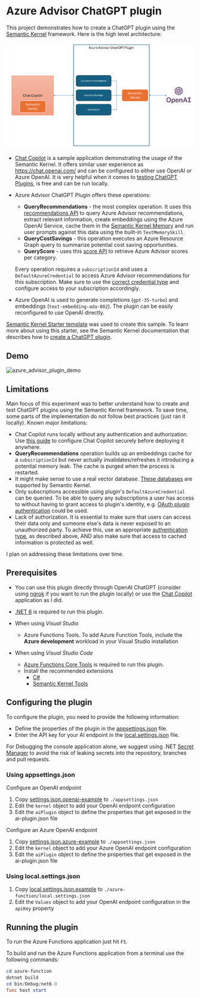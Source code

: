 # Azure Advisor ChatGPT plugin

This project demonstrates how to create a ChatGPT plugin using the [Semantic Kernel](https://learn.microsoft.com/en-us/semantic-kernel/overview/) framework. Here is the high level architecture:

![architecture](./img/architecture.png)

- [Chat Copilot](https://github.com/microsoft/chat-copilot) is a sample application demonstrating the usage of the Semantic Kernel. It offers similar user experience as https://chat.openai.com/ and can be configured to either use OpenAI or Azure OpenAI. It is very helpful when it comes to [testing ChatGPT Plugins](https://learn.microsoft.com/en-us/semantic-kernel/chat-copilot/testing-plugins-with-chat-copilot), is free and can be run locally.

- Azure Advisor ChatGPT Plugin offers these operations:

  - **QueryRecommendations** - the most complex operation. It uses this [recommendations API](https://learn.microsoft.com/en-us/rest/api/advisor/recommendations/list?tabs=HTTP) to query Azure Advisor recommendations, extract relevant information, create embeddings using the Azure OpenAI Service, cache them in the [Semantic Kernel Memory](https://learn.microsoft.com/en-us/semantic-kernel/memories/) and run user prompts against this data using the built-in `TextMemorySkill`.
  - **QueryCostSavings** - this operation executes an Azure Resource Graph query to summarize potential cost saving opportunities.
  - **QueryScore** - uses this [score API](https://learn.microsoft.com/en-us/rest/api/advisor/advisor-scores/list?tabs=HTTP) to retrieve Azure Advisor scores per category.

  Every operation requires a `subscriptionId`  and uses a `DefaultAzureCredential` to access Azure Advisor recommendations for this subscription. Make sure to use the [correct credential type](https://learn.microsoft.com/en-us/dotnet/api/azure.identity.defaultazurecredential?view=azure-dotnet) and configure access to your subscription accordingly.

- Azure OpenAI is used to generate completions (`gpt-35-turbo`) and embeddings (`text-embedding-ada-002`). The plugin can be easily reconfigured to use OpenAI directly.

[Semantic Kernel Starter template](https://github.com/microsoft/semantic-kernel-starters/tree/main/sk-csharp-chatgpt-plugin) was used to create this sample. To learn more about using this starter, see the Semantic Kernel documentation that describes how to [create a ChatGPT plugin](https://learn.microsoft.com/en-us/semantic-kernel/ai-orchestration/chatgpt-plugins).

## Demo

<img src="./img/azure_advisor_plugin_demo.gif" alt="azure_advisor_plugin_demo" />

## Limitations

Main focus of this experiment was to better understand how to create and test ChatGPT plugins using the Semantic Kernel framework. To save time, some parts of the implementation do not follow best practices (just ran it locally). Known major limitations:

- Chat Copilot runs locally without any authentication and authorization. Use [this guide](https://learn.microsoft.com/en-us/semantic-kernel/chat-copilot/deploy-to-azure#app-registrations-identity) to configure Chat Copilot securely before deploying it anywhere.
- **QueryRecommendations** operation builds up an embeddings cache for a `subscriptionId` but never actually invalidates/refreshes it introducing a potential memory leak. The cache is purged when the process is restarted.
- It might make sense to use a real vector database. [These databases](https://learn.microsoft.com/en-us/semantic-kernel/memories/vector-db#available-connectors-to-vector-databases) are supported by Semantic Kernel.
- Only subscriptions accessible using plugin's `DefaultAzureCredential` can be queried. To be able to query any subscriptions a user has access to without having to grant access to plugin's identity, e.g. [OAuth plugin authentication](https://platform.openai.com/docs/plugins/authentication/oauth) could be used.
- Lack of authorization. It is essential to make sure that users can access their data only and someone else's data is never exposed to an unauthorized party. To achieve this, use an appropriate [authentication type](https://platform.openai.com/docs/plugins/authentication), as described above, AND also make sure that access to cached information is protected as well. 

I plan on addressing these limitations over time.

## Prerequisites

- You can use this plugin directly through OpenAI ChatGPT  (consider using [ngrok](https://ngrok.com/) if you want to run the plugin locally) or use the [Chat Copilot](https://github.com/microsoft/chat-copilot) application as I did.
- [.NET 6](https://dotnet.microsoft.com/download/dotnet/6.0) is required to run this plugin.
- When using _Visual Studio_
  - Azure Functions Tools. To add Azure Function Tools, include the **Azure development** workload in your Visual Studio installation

- When using _Visual Studio Code_
  - [Azure Functions Core Tools](https://www.npmjs.com/package/azure-functions-core-tools) is required to run this plugin.
  - Install the recommended extensions
    - [C#](https://marketplace.visualstudio.com/items?itemName=ms-dotnettools.csharp)
    - [Semantic Kernel Tools](https://marketplace.visualstudio.com/items?itemName=ms-semantic-kernel.semantic-kernel)


## Configuring the plugin

To configure the plugin, you need to provide the following information:

- Define the properties of the plugin in the [appsettings.json](./azure-function/appsettings.json) file.
- Enter the API key for your AI endpoint in the [local.settings.json](./azure-function/local.settings.json) file.

For Debugging the console application alone, we suggest using .NET [Secret Manager](https://learn.microsoft.com/en-us/aspnet/core/security/app-secrets) to avoid the risk of leaking secrets into the repository, branches and pull requests.


### Using appsettings.json

Configure an OpenAI endpoint

1. Copy [settings.json.openai-example](./config/appsettings.json.openai-example) to `./appsettings.json`
1. Edit the `kernel` object to add your OpenAI endpoint configuration
1. Edit the `aiPlugin` object to define the properties that get exposed in the ai-plugin.json file

Configure an Azure OpenAI endpoint

1. Copy [settings.json.azure-example](./config/appsettings.json.azure-example) to `./appsettings.json`
1. Edit the `kernel` object to add your Azure OpenAI endpoint configuration
1. Edit the `aiPlugin` object to define the properties that get exposed in the ai-plugin.json file

### Using local.settings.json

1. Copy [local.settings.json.example](./azure-function/local.settings.json.example) to `./azure-function/local.settings.json`
1. Edit the `Values` object to add your OpenAI endpoint configuration in the `apiKey` property

## Running the plugin

To run the Azure Functions application just hit `F5`.

To build and run the Azure Functions application from a terminal use the following commands:

```powershell
cd azure-function
dotnet build
cd bin/Debug/net6.0
func host start  
```
